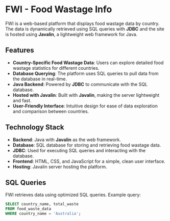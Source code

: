 # FWI - Food Wastage Info

FWI is a web-based platform that displays food wastage data by country. The data is dynamically retrieved using SQL queries with **JDBC** and the site is hosted using **Javalin**, a lightweight web framework for Java.

## Features

- **Country-Specific Food Wastage Data**: Users can explore detailed food wastage statistics for different countries.
- **Database Querying**: The platform uses SQL queries to pull data from the database in real-time.
- **Java Backend**: Powered by **JDBC** to communicate with the SQL database.
- **Hosted with Javalin**: Built with **Javalin**, making the server lightweight and fast.
- **User-Friendly Interface**: Intuitive design for ease of data exploration and comparison between countries.

## Technology Stack

- **Backend**: Java with **Javalin** as the web framework.
- **Database**: SQL database for storing and retrieving food wastage data.
- **JDBC**: Used for executing SQL queries and interacting with the database.
- **Frontend**: HTML, CSS, and JavaScript for a simple, clean user interface.
- **Hosting**: Javalin server hosting the platform.

## SQL Queries

FWI retrieves data using optimized SQL queries. Example query:

```sql
SELECT country_name, total_waste
FROM food_waste_data
WHERE country_name = 'Australia';

